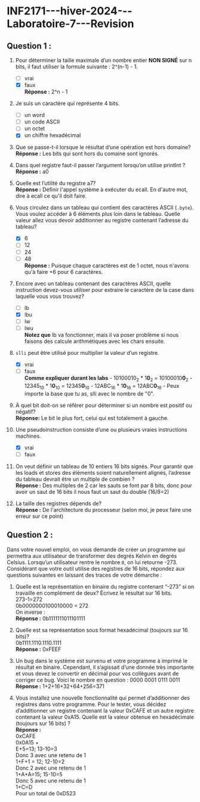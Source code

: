 # INF2171---hiver-2024---Laboratoire-7---Revision
## Question 1 :

 1. Pour déterminer la taille maximale d’un nombre entier **NON SIGNÉ** sur n bits, il faut utiliser la formule suivante : 2^(n-1) - 1.
	 - [ ] vrai
	 - [x] faux<br/>
		 **Réponse :** 2^n - 1

 2. Je suis un caractère qui représente 4 bits.
	 - [ ] un word
	 - [ ] un code ASCII
	 - [ ] un octet
	 - [x] un chiffre hexadécimal

 3. Que se passe-t-il lorsque le résultat d’une opération est hors domaine?<br/>
		 **Réponse :** Les bits qui sont hors du comaine sont ignorés.

 4. Dans quel registre faut-il passer l’argument lorsqu’on utilise printInt ?<br/>
	 **Réponse :** a0

 5. Quelle est l’utilité du registre a7?<br/>
		 **Réponse :** Définir l'appel système à exécuter du ecall. En d'autre mot, dire à ecall ce qu'il doit faire.

 6. Vous circulez dans un tableau qui contient des caractères ASCII (`.byte`). Vous voulez accéder à 6 éléments plus loin dans le tableau. Quelle valeur allez vous devoir additionner au registre contenant l’adresse du tableau?
	 - [x] 6
	 - [ ] 12
	 - [ ] 24
	 - [ ] 48<br/>
	**Réponse :**  Puisque chaque caractères est de 1 octet, nous n'avons qu'à faire +6 pour 6 caractères.
		 
 7. Encore avec un tableau contenant des caractères ASCII, quelle instruction devez-vous utiliser pour extraire le caractère de la case dans laquelle vous vous trouvez?
	 - [ ] lb
	 - [x] lbu
	 - [ ] lw
	 - [ ] lwu<br/>
	 **Notez que** lb va fonctionner, mais il va poser problème si nous faisons des calcule arithmétiques avec les chars ensuite.
	 
 8. `slli` peut être utilisé pour multiplier la valeur d’un registre.
	 - [x] vrai
	 - [ ] faux<br/>
		**Comme expliquer durant les labs**
			- 10100010<sub>2</sub> * 1**0**<sub>2</sub> = 10100010**0**<sub>2</sub>
			- 12345<sub>10</sub> * 1**0**<sub>10</sub> = 12345**0**<sub>10</sub>
			- 12ABC<sub>16</sub> * 1**0**<sub>16</sub> = 12ABC**0**<sub>16</sub>
			- Peux importe la base que tu as, slli avec le nombre de "0".

 9. À quel bit doit-on se référer pour déterminer si un nombre est positif ou négatif?<br/>
 **Réponse:** Le bit le plus fort, celui qui est totalement à gauche.

 10. Une pseudoinstruction consiste d’une ou plusieurs vraies instructions machines.
	 - [x] vrai
	 - [ ] faux

 11. On veut définir un tableau de 10 entiers 16 bits signés. Pour garantir que les loads et stores des éléments soient naturellement alignés, l’adresse du tableau devrait être un multiple de combien ?<br/>
	 **Réponse :** Des multiples de 2 car les sauts se font par 8 bits, donc pour avoir un saut de 16 bits il nous faut un saut du double (16/8=2)

 12. La taille des registres dépends de?<br/>
	**Réponse :** De l'architecture du processeur (selon moi, je peux faire une erreur sur ce point)

## Question 2 :
Dans votre nouvel emploi, on vous demande de créer un programme qui permettra aux utilisateur de transformer des degrés Kelvin en degrés Celsius. Lorsqu’un utilisateur rentre le nombre `0`, on lui retourne -273. Considérant que votre outil utilise des registres de 16 bits, répondez aux questions suivantes en laissant des traces de votre démarche :

 1. Quelle est la représentation en binaire du registre contenant “-273” si on travaille en complément de deux? Écrivez le résultat sur 16 bits.
	<br/>273-1=272
	<br/>0b0000000100010000 = 272
	<br/>On inverse :
	<br/>**Réponse :** 0b1111111011101111

 2. Quelle est sa représentation sous format hexadécimal (toujours sur 16 bits)?
	<br/>0b1111.1110.1110.1111
	<br/>**Réponse :** 0xFEEF
	

 3. Un bug dans le système est survenu et votre programme à imprimé le résultat en binaire. Cependant, il s’agissait d’une donnée très importante et vous devez le convertir en décimal pour vos collègues avant de corriger ce bug. Voici le nombre en question : 0000 0001 0111 0011
	<br/>**Réponse :** 1+2+16+32+64+256=371
	

 4. Vous installez une nouvelle fonctionnalité qui permet d’additionner des registres dans votre programme. Pour le tester, vous décidez d’additionner un registre contenant la valeur 0xCAFE et un autre registre contenant la valeur 0xA15. Quelle est la valeur obtenue en hexadécimale (toujours sur 16 bits) ?
	<br/>**Réponse :**
	<br/>0xCAFE
	<br/>0x0A15 +
	<br/>E+5=13; 13-10=3
	<br/>Donc 3 avec une retenu de 1
	<br/>1+F+1 = 12; 12-10=2
	<br/>Donc 2 avec une retenu de 1
	<br/>1+A+A=15; 15-10=5
	<br/>Donc 5 avec une retenu de 1
	<br/>1+C=D
	<br/>Pour un total de 0xD523